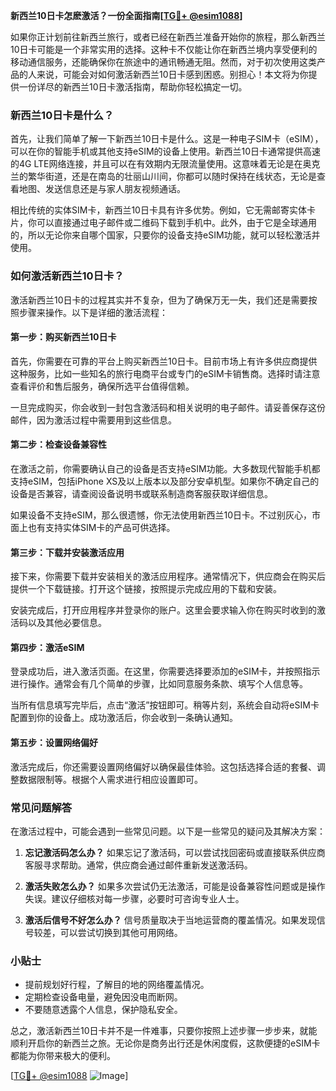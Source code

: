 **新西兰10日卡怎麽激活？一份全面指南[[TG💪+ @esim1088](https://t.me/s/esim1088)]**

如果你正计划前往新西兰旅行，或者已经在新西兰准备开始你的旅程，那么新西兰10日卡可能是一个非常实用的选择。这种卡不仅能让你在新西兰境内享受便利的移动通信服务，还能确保你在旅途中的通讯畅通无阻。然而，对于初次使用这类产品的人来说，可能会对如何激活新西兰10日卡感到困惑。别担心！本文将为你提供一份详尽的新西兰10日卡激活指南，帮助你轻松搞定一切。

### 新西兰10日卡是什么？

首先，让我们简单了解一下新西兰10日卡是什么。这是一种电子SIM卡（eSIM），可以在你的智能手机或其他支持eSIM的设备上使用。新西兰10日卡通常提供高速的4G LTE网络连接，并且可以在有效期内无限流量使用。这意味着无论是在奥克兰的繁华街道，还是在南岛的壮丽山川间，你都可以随时保持在线状态，无论是查看地图、发送信息还是与家人朋友视频通话。

相比传统的实体SIM卡，新西兰10日卡具有许多优势。例如，它无需邮寄实体卡片，你可以直接通过电子邮件或二维码下载到手机中。此外，由于它是全球通用的，所以无论你来自哪个国家，只要你的设备支持eSIM功能，就可以轻松激活并使用。

### 如何激活新西兰10日卡？

激活新西兰10日卡的过程其实并不复杂，但为了确保万无一失，我们还是需要按照步骤来操作。以下是详细的激活流程：

#### 第一步：购买新西兰10日卡

首先，你需要在可靠的平台上购买新西兰10日卡。目前市场上有许多供应商提供这种服务，比如一些知名的旅行电商平台或专门的eSIM卡销售商。选择时请注意查看评价和售后服务，确保所选平台值得信赖。

一旦完成购买，你会收到一封包含激活码和相关说明的电子邮件。请妥善保存这份邮件，因为激活过程中需要用到这些信息。

#### 第二步：检查设备兼容性

在激活之前，你需要确认自己的设备是否支持eSIM功能。大多数现代智能手机都支持eSIM，包括iPhone XS及以上版本以及部分安卓机型。如果你不确定自己的设备是否兼容，请查阅设备说明书或联系制造商客服获取详细信息。

如果设备不支持eSIM，那么很遗憾，你无法使用新西兰10日卡。不过别灰心，市面上也有支持实体SIM卡的产品可供选择。

#### 第三步：下载并安装激活应用

接下来，你需要下载并安装相关的激活应用程序。通常情况下，供应商会在购买后提供一个下载链接。打开这个链接，按照提示完成应用的下载和安装。

安装完成后，打开应用程序并登录你的账户。这里会要求输入你在购买时收到的激活码以及其他必要信息。

#### 第四步：激活eSIM

登录成功后，进入激活页面。在这里，你需要选择要添加的eSIM卡，并按照指示进行操作。通常会有几个简单的步骤，比如同意服务条款、填写个人信息等。

当所有信息填写完毕后，点击“激活”按钮即可。稍等片刻，系统会自动将eSIM卡配置到你的设备上。成功激活后，你会收到一条确认通知。

#### 第五步：设置网络偏好

激活完成后，你还需要设置网络偏好以确保最佳体验。这包括选择合适的套餐、调整数据限制等。根据个人需求进行相应设置即可。

### 常见问题解答

在激活过程中，可能会遇到一些常见问题。以下是一些常见的疑问及其解决方案：

1. **忘记激活码怎么办？**
   如果忘记了激活码，可以尝试找回密码或直接联系供应商客服寻求帮助。通常，供应商会通过邮件重新发送激活码。

2. **激活失败怎么办？**
   如果多次尝试仍无法激活，可能是设备兼容性问题或是操作失误。建议仔细核对每一步骤，必要时可咨询专业人士。

3. **激活后信号不好怎么办？**
   信号质量取决于当地运营商的覆盖情况。如果发现信号较差，可以尝试切换到其他可用网络。

### 小贴士

- 提前规划好行程，了解目的地的网络覆盖情况。
- 定期检查设备电量，避免因没电而断网。
- 不要随意透露个人信息，保护隐私安全。

总之，激活新西兰10日卡并不是一件难事，只要你按照上述步骤一步步来，就能顺利开启你的新西兰之旅。无论你是商务出行还是休闲度假，这款便捷的eSIM卡都能为你带来极大的便利。

[[TG💪+ @esim1088](https://t.me/s/esim1088) ![Image](https://i.postimg.cc/4NQfJmqS/Snipaste-2025-05-13-00-14-12.png)]